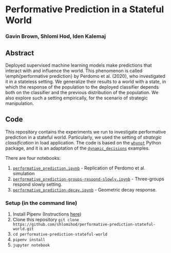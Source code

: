 # Performative Prediction in a Stateful World

### Gavin Brown, Shlomi Hod, Iden Kalemaj


## Abstract
Deployed supervised machine learning models make predictions that interact with and influence the world. This phenomenon is called \emph{performative prediction} by Perdomo et al. (2020), who investigated it in a stateless setting. We generalize their results to a world with a state, in which the response of the population to the deployed classifier depends both on the classifier and the previous distribution of the population. We also explore such a setting empirically, for the scenario of strategic manipulation.

## Code

This repository contains the experiments we run to investigate performative prediction in a stateful world. Particularly, we used the setting of *strategic classification* in load application. The code is based on the [`whynot`](https://github.com/zykls/whynot) Python package, and it is an adaptation of the [`dynamic_decisions`](https://github.com/zykls/whynot/tree/master/examples/dynamic_decisions) examples.

There are four notebooks:

1. [`performative_prediction.ipynb`](https://github.com/gavinrbrown1/algsocproject/blob/master/performative_prediction.ipynb) - Replication of Perdomo et al. simulation
1. [`performative_prediction-groups-respond-slowly.ipynb`](https://github.com/gavinrbrown1/algsocproject/blob/master/performative_prediction-groups-respond-slowly.ipynb) - Three-groups respond slowly setting.
1. [`performative_prediction-decay.ipynb`](https://github.com/gavinrbrown1/algsocproject/blob/master/performative_prediction-decay.ipynb) - Geometric decay response.

### Setup (in the command line)

1. Install Pipenv (Instructions [here](https://pipenv.pypa.io/))
1. Clone this repository `git clone https://github.com/shlomihod/performative-prediction-stateful-world.git`
1. `cd performative-prediction-stateful-world`
1. `pipenv install`
1. `jupyter notebook`